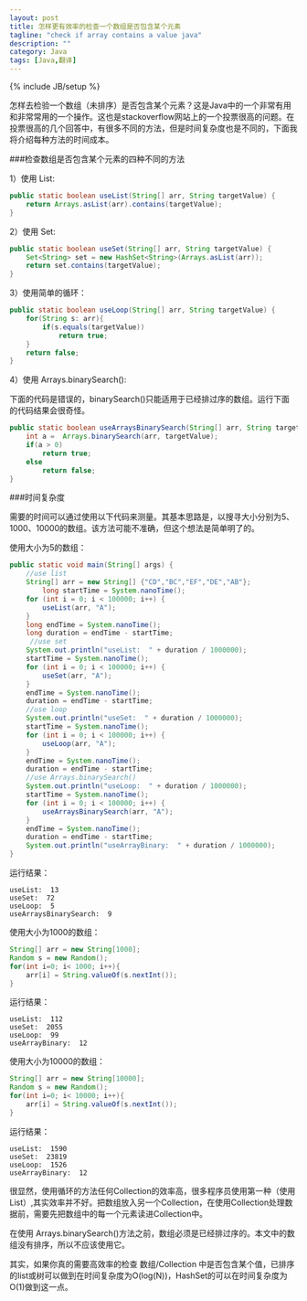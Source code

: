 ```yaml
---
layout: post
title: 怎样更有效率的检查一个数组是否包含某个元素
tagline: "check if array contains a value java"
description: ""
category: Java
tags: [Java,翻译]
---
```

{% include JB/setup %}

怎样去检验一个数组（未排序）是否包含某个元素？这是Java中的一个非常有用和非常常用的一个操作。这也是stackoverflow网站上的一个投票很高的问题。在投票很高的几个回答中，有很多不同的方法，但是时间复杂度也是不同的，下面我将介绍每种方法的时间成本。

###检查数组是否包含某个元素的四种不同的方法
  
  1）使用 List:
  
```java
public static boolean useList(String[] arr, String targetValue) {
    return Arrays.asList(arr).contains(targetValue);
}
```

  2）使用 Set:


```java
public static boolean useSet(String[] arr, String targetValue) {
    Set<String> set = new HashSet<String>(Arrays.asList(arr));
    return set.contains(targetValue);
}
```

  3）使用简单的循环：


```java
public static boolean useLoop(String[] arr, String targetValue) {
    for(String s: arr){
        if(s.equals(targetValue))
            return true;
    }
    return false;
}
```

4）使用 Arrays.binarySearch():

下面的代码是错误的，binarySearch()只能适用于已经排过序的数组。运行下面的代码结果会很奇怪。

```java
public static boolean useArraysBinarySearch(String[] arr, String targetValue) { 
    int a =  Arrays.binarySearch(arr, targetValue);
    if(a > 0)
        return true;
    else
        return false;
}
```

###时间复杂度

需要的时间可以通过使用以下代码来测量。其基本思路是，以搜寻大小分别为5、1000、10000的数组。该方法可能不准确，但这个想法是简单明了的。

使用大小为5的数组：

```java
public static void main(String[] args) {
    //use list
    String[] arr = new String[] {"CD","BC","EF","DE","AB"};
        long startTime = System.nanoTime();
    for (int i = 0; i < 100000; i++) {
        useList(arr, "A");
    }
    long endTime = System.nanoTime();
    long duration = endTime - startTime;
     //use set
    System.out.println("useList:  " + duration / 1000000);
    startTime = System.nanoTime();
    for (int i = 0; i < 100000; i++) {
        useSet(arr, "A");
    }
    endTime = System.nanoTime();
    duration = endTime - startTime;
    //use loop
    System.out.println("useSet:  " + duration / 1000000);   
    startTime = System.nanoTime();
    for (int i = 0; i < 100000; i++) {
        useLoop(arr, "A");
    }
    endTime = System.nanoTime();
    duration = endTime - startTime;
    //use Arrays.binarySearch()
    System.out.println("useLoop:  " + duration / 1000000);  
    startTime = System.nanoTime();
    for (int i = 0; i < 100000; i++) {
        useArraysBinarySearch(arr, "A");
    }
    endTime = System.nanoTime();
    duration = endTime - startTime;
    System.out.println("useArrayBinary:  " + duration / 1000000);
}
```

运行结果：


	useList:  13
	useSet:  72
	useLoop:  5
	useArraysBinarySearch:  9

使用大小为1000的数组：

```java
String[] arr = new String[1000];
Random s = new Random();
for(int i=0; i< 1000; i++){
    arr[i] = String.valueOf(s.nextInt());
}
```

运行结果：

	useList:  112
	useSet:  2055
	useLoop:  99
	useArrayBinary:  12

使用大小为10000的数组：

```java
String[] arr = new String[10000];
Random s = new Random();
for(int i=0; i< 10000; i++){
    arr[i] = String.valueOf(s.nextInt());
}
```

运行结果：

	useList:  1590
	useSet:  23819
	useLoop:  1526
	useArrayBinary:  12

很显然，使用循环的方法任何Collection的效率高，很多程序员使用第一种（使用 List）,其实效率并不好。把数组放入另一个Collection，在使用Collection处理数据前，需要先把数组中的每一个元素读进Collection中。

在使用 Arrays.binarySearch()方法之前，数组必须是已经排过序的。本文中的数组没有排序，所以不应该使用它。

其实，如果你真的需要高效率的检查 数组/Collection 中是否包含某个值，已排序的list或树可以做到在时间复杂度为O(log(N))，HashSet的可以在时间复杂度为O(1)做到这一点。

